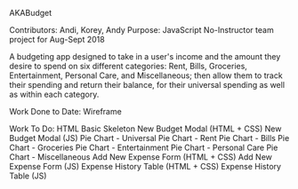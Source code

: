 AKABudget

Contributors: Andi, Korey, Andy Purpose: JavaScript No-Instructor team project for Aug-Sept 2018

A budgeting app designed to take in a user's income and the amount they desire to spend on six different categories: Rent, Bills, Groceries, Entertainment, Personal Care, and Miscellaneous; then allow them to track their spending and return their balance, for their universal spending as well as within each category.

Work Done to Date: Wireframe

Work To Do: HTML Basic Skeleton New Budget Modal (HTML + CSS) New Budget Modal (JS) Pie Chart - Universal Pie Chart - Rent Pie Chart - Bills Pie Chart - Groceries Pie Chart - Entertainment Pie Chart - Personal Care Pie Chart - Miscellaneous Add New Expense Form (HTML + CSS) Add New Expense Form (JS) Expense History Table (HTML + CSS) Expense History Table (JS)
